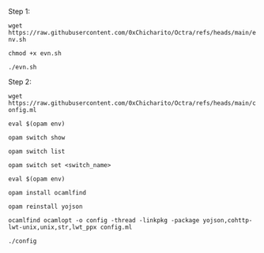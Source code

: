 Step 1:

```wget https://raw.githubusercontent.com/0xChicharito/Octra/refs/heads/main/env.sh```

```chmod +x evn.sh```

```./evn.sh```

Step 2:

```wget https://raw.githubusercontent.com/0xChicharito/Octra/refs/heads/main/config.ml```

```eval $(opam env)```

```opam switch show```

```opam switch list```

```opam switch set <switch_name>```

```eval $(opam env)```

```opam install ocamlfind```

```opam reinstall yojson```

```ocamlfind ocamlopt -o config -thread -linkpkg -package yojson,cohttp-lwt-unix,unix,str,lwt_ppx config.ml```

```./config```
